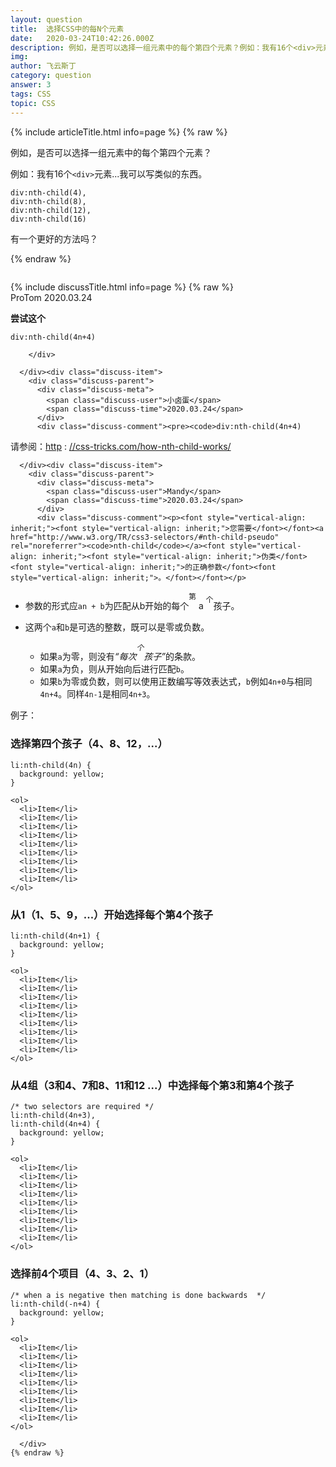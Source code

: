```yaml
---
layout: question
title:  选择CSS中的每N个元素
date:   2020-03-24T10:42:26.000Z
description: 例如，是否可以选择一组元素中的每个第四个元素？例如：我有16个<div>元素...我可以写类似的东西。div nth-child(4),div ...
img: 
author: 飞云斯丁
category: question
answer: 3
tags: CSS
topic: CSS
---
```

<div class="article-root">
  <div class="article">
    {% include articleTitle.html info=page %}
    {% raw %}
    <div class="article-content"><p><font style="vertical-align: inherit;"><font style="vertical-align: inherit;">例如，是否可以选择一组元素中的每个第四个元素？</font></font></p>

<p><font style="vertical-align: inherit;"><font style="vertical-align: inherit;">例如：我有16个</font></font><code>&lt;div&gt;</code><font style="vertical-align: inherit;"><font style="vertical-align: inherit;">元素...我可以写类似的东西。</font></font></p>

<pre><code>div:nth-child(4),<font></font>
div:nth-child(8),<font></font>
div:nth-child(12),<font></font>
div:nth-child(16)<font></font>
</code></pre>

<p><font style="vertical-align: inherit;"><font style="vertical-align: inherit;">有一个更好的方法吗？</font></font></p></div>
    {% endraw %}
  </div>
  <p style="height: 0;width:0;overflow: hidden;"> 第3680篇《选择CSS中的每N个元素》来自Winter(https://github.com/aiyld/aiyld.github.io)的站点</p>
  <div class="discuss-wrapper">
    {% include discussTitle.html info=page %}
    {% raw %}
    <div class="discuss-item">
        <div class="discuss-parent">
          <div class="discuss-meta">
            <span class="discuss-user">ProTom</span>
            <span class="discuss-time">2020.03.24</span>
          </div>
          <div class="discuss-comment"><p><strong><font style="vertical-align: inherit;"><font style="vertical-align: inherit;">尝试这个</font></font></strong></p>

<pre><code>div:nth-child(4n+4)
</code></pre></div>
        </div>
        
      </div><div class="discuss-item">
        <div class="discuss-parent">
          <div class="discuss-meta">
            <span class="discuss-user">小卤蛋</span>
            <span class="discuss-time">2020.03.24</span>
          </div>
          <div class="discuss-comment"><pre><code>div:nth-child(4n+4) 
</code></pre>

<p><font style="vertical-align: inherit;"><font style="vertical-align: inherit;">请参阅：</font><a href="http://css-tricks.com/how-nth-child-works/" rel="noreferrer"><font style="vertical-align: inherit;">http</font></a><font style="vertical-align: inherit;"> : </font></font><a href="http://css-tricks.com/how-nth-child-works/" rel="noreferrer"><font style="vertical-align: inherit;"><font style="vertical-align: inherit;">//css-tricks.com/how-nth-child-works/</font></font></a></p></div>
        </div>
        
      </div><div class="discuss-item">
        <div class="discuss-parent">
          <div class="discuss-meta">
            <span class="discuss-user">Mandy</span>
            <span class="discuss-time">2020.03.24</span>
          </div>
          <div class="discuss-comment"><p><font style="vertical-align: inherit;"><font style="vertical-align: inherit;">您需要</font></font><a href="http://www.w3.org/TR/css3-selectors/#nth-child-pseudo" rel="noreferrer"><code>nth-child</code></a><font style="vertical-align: inherit;"><font style="vertical-align: inherit;">伪类</font><font style="vertical-align: inherit;">的正确参数</font><font style="vertical-align: inherit;">。</font></font></p>

<ul>
<li><p><font style="vertical-align: inherit;"><font style="vertical-align: inherit;">参数的形式应</font></font><code>an + b</code><font style="vertical-align: inherit;"><font style="vertical-align: inherit;">为匹配</font><font style="vertical-align: inherit;">从b开始的</font><font style="vertical-align: inherit;">每个</font></font><sup><font style="vertical-align: inherit;"><font style="vertical-align: inherit;">第</font></font></sup><font style="vertical-align: inherit;"><font style="vertical-align: inherit;"> a </font><sup><font style="vertical-align: inherit;">个</font></sup><font style="vertical-align: inherit;">孩子。</font></font></p></li>
<li><p><font style="vertical-align: inherit;"><font style="vertical-align: inherit;">这两个</font></font><code>a</code><font style="vertical-align: inherit;"><font style="vertical-align: inherit;">和</font></font><code>b</code><font style="vertical-align: inherit;"><font style="vertical-align: inherit;">是可选的整数，既可以是零或负数。</font></font></p>

<ul>
<li><font style="vertical-align: inherit;"><font style="vertical-align: inherit;">如果</font></font><code>a</code><font style="vertical-align: inherit;"><font style="vertical-align: inherit;">为零，则没有</font></font><em><font style="vertical-align: inherit;"><font style="vertical-align: inherit;">“每次</font></font><sup><font style="vertical-align: inherit;"><font style="vertical-align: inherit;">个</font></font></sup><font style="vertical-align: inherit;"><font style="vertical-align: inherit;">孩子”</font></font></em><font style="vertical-align: inherit;"><font style="vertical-align: inherit;">的条款。</font></font></li>
<li><font style="vertical-align: inherit;"><font style="vertical-align: inherit;">如果</font></font><code>a</code><font style="vertical-align: inherit;"><font style="vertical-align: inherit;">为负，则从开始向后进行匹配</font></font><code>b</code><font style="vertical-align: inherit;"><font style="vertical-align: inherit;">。</font></font></li>
<li><font style="vertical-align: inherit;"><font style="vertical-align: inherit;">如果</font></font><code>b</code><font style="vertical-align: inherit;"><font style="vertical-align: inherit;">为零或负数，则可以使用正数编写等效表达式，</font></font><code>b</code><font style="vertical-align: inherit;"><font style="vertical-align: inherit;">例如</font></font><code>4n+0</code><font style="vertical-align: inherit;"><font style="vertical-align: inherit;">与相同</font></font><code>4n+4</code><font style="vertical-align: inherit;"><font style="vertical-align: inherit;">。</font><font style="vertical-align: inherit;">同样</font></font><code>4n-1</code><font style="vertical-align: inherit;"><font style="vertical-align: inherit;">是相同</font></font><code>4n+3</code><font style="vertical-align: inherit;"><font style="vertical-align: inherit;">。</font></font></li>
</ul></li>
</ul>

<p><font style="vertical-align: inherit;"><font style="vertical-align: inherit;">例子：</font></font></p>

<h3><font style="vertical-align: inherit;"><font style="vertical-align: inherit;">选择第四个孩子（4、8、12，...）</font></font></h3>

<p></p><div class="snippet" data-lang="js" data-hide="false">
<div class="snippet-code">
<pre class="snippet-code-css lang-css prettyprint-override"><code>li:nth-child(4n) {<font></font>
  background: yellow;<font></font>
}</code></pre>
<pre class="snippet-code-html lang-html prettyprint-override"><code>&lt;ol&gt;<font></font>
  &lt;li&gt;Item&lt;/li&gt;<font></font>
  &lt;li&gt;Item&lt;/li&gt;<font></font>
  &lt;li&gt;Item&lt;/li&gt;<font></font>
  &lt;li&gt;Item&lt;/li&gt;<font></font>
  &lt;li&gt;Item&lt;/li&gt;<font></font>
  &lt;li&gt;Item&lt;/li&gt;<font></font>
  &lt;li&gt;Item&lt;/li&gt;<font></font>
  &lt;li&gt;Item&lt;/li&gt;<font></font>
  &lt;li&gt;Item&lt;/li&gt;<font></font>
&lt;/ol&gt;</code></pre>
</div>
</div>
<p></p>

<h3><font style="vertical-align: inherit;"><font style="vertical-align: inherit;">从1（1、5、9，...）开始选择每个第4个孩子</font></font></h3>

<p></p><div class="snippet" data-lang="js" data-hide="true">
<div class="snippet-code snippet-currently-hidden">
<pre class="snippet-code-css lang-css prettyprint-override"><code>li:nth-child(4n+1) {<font></font>
  background: yellow;<font></font>
}</code></pre>
<pre class="snippet-code-html lang-html prettyprint-override"><code>&lt;ol&gt;<font></font>
  &lt;li&gt;Item&lt;/li&gt;<font></font>
  &lt;li&gt;Item&lt;/li&gt;<font></font>
  &lt;li&gt;Item&lt;/li&gt;<font></font>
  &lt;li&gt;Item&lt;/li&gt;<font></font>
  &lt;li&gt;Item&lt;/li&gt;<font></font>
  &lt;li&gt;Item&lt;/li&gt;<font></font>
  &lt;li&gt;Item&lt;/li&gt;<font></font>
  &lt;li&gt;Item&lt;/li&gt;<font></font>
  &lt;li&gt;Item&lt;/li&gt;<font></font>
&lt;/ol&gt;</code></pre>
</div>
</div>
<p></p>

<h3><font style="vertical-align: inherit;"><font style="vertical-align: inherit;">从4组（3和4、7和8、11和12 ...）中选择每个第3和第4个孩子</font></font></h3>

<p></p><div class="snippet" data-lang="js" data-hide="true">
<div class="snippet-code snippet-currently-hidden">
<pre class="snippet-code-css lang-css prettyprint-override"><code>/* two selectors are required */<font></font>
li:nth-child(4n+3),<font></font>
li:nth-child(4n+4) {<font></font>
  background: yellow;<font></font>
}</code></pre>
<pre class="snippet-code-html lang-html prettyprint-override"><code>&lt;ol&gt;<font></font>
  &lt;li&gt;Item&lt;/li&gt;<font></font>
  &lt;li&gt;Item&lt;/li&gt;<font></font>
  &lt;li&gt;Item&lt;/li&gt;<font></font>
  &lt;li&gt;Item&lt;/li&gt;<font></font>
  &lt;li&gt;Item&lt;/li&gt;<font></font>
  &lt;li&gt;Item&lt;/li&gt;<font></font>
  &lt;li&gt;Item&lt;/li&gt;<font></font>
  &lt;li&gt;Item&lt;/li&gt;<font></font>
  &lt;li&gt;Item&lt;/li&gt;<font></font>
&lt;/ol&gt;</code></pre>
</div>
</div>
<p></p>

<h3><font style="vertical-align: inherit;"><font style="vertical-align: inherit;">选择前4个项目（4、3、2、1）</font></font></h3>

<p></p><div class="snippet" data-lang="js" data-hide="true">
<div class="snippet-code snippet-currently-hidden">
<pre class="snippet-code-css lang-css prettyprint-override"><code>/* when a is negative then matching is done backwards  */<font></font>
li:nth-child(-n+4) {<font></font>
  background: yellow;<font></font>
}</code></pre>
<pre class="snippet-code-html lang-html prettyprint-override"><code>&lt;ol&gt;<font></font>
  &lt;li&gt;Item&lt;/li&gt;<font></font>
  &lt;li&gt;Item&lt;/li&gt;<font></font>
  &lt;li&gt;Item&lt;/li&gt;<font></font>
  &lt;li&gt;Item&lt;/li&gt;<font></font>
  &lt;li&gt;Item&lt;/li&gt;<font></font>
  &lt;li&gt;Item&lt;/li&gt;<font></font>
  &lt;li&gt;Item&lt;/li&gt;<font></font>
  &lt;li&gt;Item&lt;/li&gt;<font></font>
  &lt;li&gt;Item&lt;/li&gt;<font></font>
&lt;/ol&gt;</code></pre>
</div>
</div>
<p></p></div>
        </div>
        
      </div>
    {% endraw %}
  </div>
<div>
